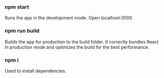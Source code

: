 ### npm start

Runs the app in the development mode. Open localhost:3000


### npm run build

Builds the app for production to the build folder.
It correctly bundles React in production mode and optimizes the build for the best performance.

### npm i

Used to install dependencies.